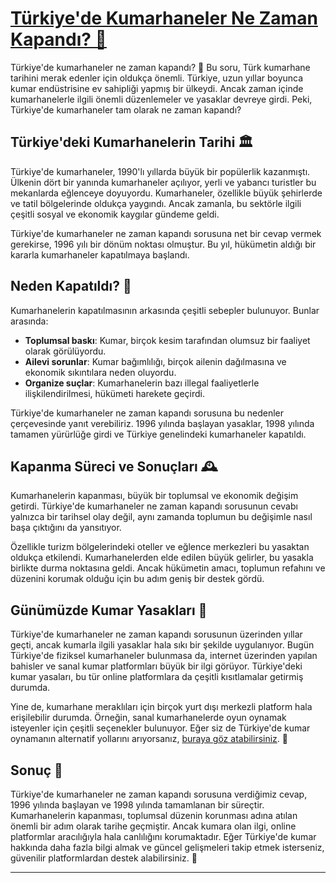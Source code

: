 # [Türkiye'de Kumarhaneler Ne Zaman Kapandı? 🎲](https://casinotr.link/gWCRZ4)

Türkiye'de kumarhaneler ne zaman kapandı? 🎰 Bu soru, Türk kumarhane tarihini merak edenler için oldukça önemli. Türkiye, uzun yıllar boyunca kumar endüstrisine ev sahipliği yapmış bir ülkeydi. Ancak zaman içinde kumarhanelerle ilgili önemli düzenlemeler ve yasaklar devreye girdi. Peki, Türkiye'de kumarhaneler tam olarak ne zaman kapandı?

## Türkiye'deki Kumarhanelerin Tarihi 🏛️
Türkiye'de kumarhaneler, 1990'lı yıllarda büyük bir popülerlik kazanmıştı. Ülkenin dört bir yanında kumarhaneler açılıyor, yerli ve yabancı turistler bu mekanlarda eğlenceye doyuyordu. Kumarhaneler, özellikle büyük şehirlerde ve tatil bölgelerinde oldukça yaygındı. Ancak zamanla, bu sektörle ilgili çeşitli sosyal ve ekonomik kaygılar gündeme geldi.

Türkiye'de kumarhaneler ne zaman kapandı sorusuna net bir cevap vermek gerekirse, 1996 yılı bir dönüm noktası olmuştur. Bu yıl, hükümetin aldığı bir kararla kumarhaneler kapatılmaya başlandı.

## Neden Kapatıldı? 🚫
Kumarhanelerin kapatılmasının arkasında çeşitli sebepler bulunuyor. Bunlar arasında:

- **Toplumsal baskı**: Kumar, birçok kesim tarafından olumsuz bir faaliyet olarak görülüyordu.
- **Ailevi sorunlar**: Kumar bağımlılığı, birçok ailenin dağılmasına ve ekonomik sıkıntılara neden oluyordu.
- **Organize suçlar**: Kumarhanelerin bazı illegal faaliyetlerle ilişkilendirilmesi, hükümeti harekete geçirdi.

Türkiye'de kumarhaneler ne zaman kapandı sorusuna bu nedenler çerçevesinde yanıt verebiliriz. 1996 yılında başlayan yasaklar, 1998 yılında tamamen yürürlüğe girdi ve Türkiye genelindeki kumarhaneler kapatıldı.

## Kapanma Süreci ve Sonuçları 🕰️
Kumarhanelerin kapanması, büyük bir toplumsal ve ekonomik değişim getirdi. Türkiye'de kumarhaneler ne zaman kapandı sorusunun cevabı yalnızca bir tarihsel olay değil, aynı zamanda toplumun bu değişimle nasıl başa çıktığını da yansıtıyor.

Özellikle turizm bölgelerindeki oteller ve eğlence merkezleri bu yasaktan oldukça etkilendi. Kumarhanelerden elde edilen büyük gelirler, bu yasakla birlikte durma noktasına geldi. Ancak hükümetin amacı, toplumun refahını ve düzenini korumak olduğu için bu adım geniş bir destek gördü.

## Günümüzde Kumar Yasakları 🎲
Türkiye'de kumarhaneler ne zaman kapandı sorusunun üzerinden yıllar geçti, ancak kumarla ilgili yasaklar hala sıkı bir şekilde uygulanıyor. Bugün Türkiye'de fiziksel kumarhaneler bulunmasa da, internet üzerinden yapılan bahisler ve sanal kumar platformları büyük bir ilgi görüyor. Türkiye'deki kumar yasaları, bu tür online platformlara da çeşitli kısıtlamalar getirmiş durumda.

Yine de, kumarhane meraklıları için birçok yurt dışı merkezli platform hala erişilebilir durumda. Örneğin, sanal kumarhanelerde oyun oynamak isteyenler için çeşitli seçenekler bulunuyor. Eğer siz de Türkiye'de kumar oynamanın alternatif yollarını arıyorsanız, [buraya göz atabilirsiniz](https://casinotr.link/gWCRZ4). 🎲

## Sonuç 🎉
Türkiye'de kumarhaneler ne zaman kapandı sorusuna verdiğimiz cevap, 1996 yılında başlayan ve 1998 yılında tamamlanan bir süreçtir. Kumarhanelerin kapanması, toplumsal düzenin korunması adına atılan önemli bir adım olarak tarihe geçmiştir. Ancak kumara olan ilgi, online platformlar aracılığıyla hala canlılığını korumaktadır. Eğer Türkiye'de kumar hakkında daha fazla bilgi almak ve güncel gelişmeleri takip etmek isterseniz, güvenilir platformlardan destek alabilirsiniz. 🎰

---

